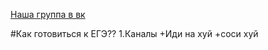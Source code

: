 [Наша группа в вк](https://vk.com/clubmaslov)

#Как готовиться к ЕГЭ??
1.Каналы
  +Иди на хуй
  +соси хуй
